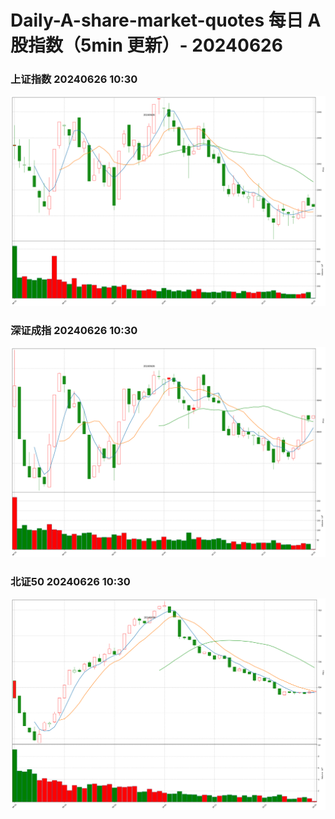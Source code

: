 
# Daily-A-share-market-quotes 每日 A 股指数（5min 更新）- 20240626

### 上证指数 20240626 10:30
![](./fig/2024/6/20240626-sh000001.png)

### 深证成指 20240626 10:30
![](./fig/2024/6/20240626-sz399001.png)

### 北证50 20240626 10:30
![](./fig/2024/6/20240626-bj899050.png)
